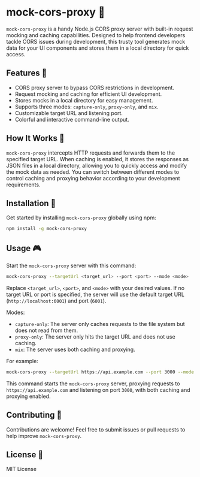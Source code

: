 # mock-cors-proxy 🚀

`mock-cors-proxy` is a handy Node.js CORS proxy server with built-in request mocking and caching capabilities. Designed to help frontend developers tackle CORS issues during development, this trusty tool generates mock data for your UI components and stores them in a local directory for quick access.

## Features 🌟

- CORS proxy server to bypass CORS restrictions in development.
- Request mocking and caching for efficient UI development.
- Stores mocks in a local directory for easy management.
- Supports three modes: `capture-only`, `proxy-only`, and `mix`.
- Customizable target URL and listening port.
- Colorful and interactive command-line output.

## How It Works 🧠

`mock-cors-proxy` intercepts HTTP requests and forwards them to the specified target URL. When caching is enabled, it stores the responses as JSON files in a local directory, allowing you to quickly access and modify the mock data as needed. You can switch between different modes to control caching and proxying behavior according to your development requirements.

## Installation 🔧

Get started by installing `mock-cors-proxy` globally using npm:

```bash
npm install -g mock-cors-proxy
```

## Usage 🎮

Start the `mock-cors-proxy` server with this command:

```bash
mock-cors-proxy --targetUrl <target_url> --port <port> --mode <mode>
```

Replace `<target_url>`, `<port>`, and `<mode>` with your desired values. If no target URL or port is specified, the server will use the default target URL (`http://localhost:6001`) and port (`6001`).

Modes:

- `capture-only`: The server only caches requests to the file system but does not read from them.
- `proxy-only`: The server only hits the target URL and does not use caching.
- `mix`: The server uses both caching and proxying.

For example:

```bash
mock-cors-proxy --targetUrl https://api.example.com --port 3000 --mode mix
```

This command starts the `mock-cors-proxy` server, proxying requests to `https://api.example.com` and listening on port `3000`, with both caching and proxying enabled.

## Contributing 🤝

Contributions are welcome! Feel free to submit issues or pull requests to help improve `mock-cors-proxy`.

## License 📄

MIT License
